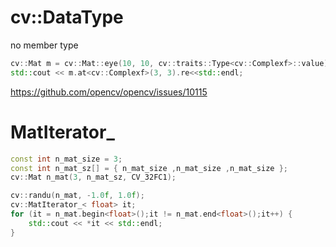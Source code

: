 # cv::DataType

no member type

```cpp
cv::Mat m = cv::Mat::eye(10, 10, cv::traits::Type<cv::Complexf>::value);
std::cout << m.at<cv::Complexf>(3, 3).re<<std::endl;
```

https://github.com/opencv/opencv/issues/10115

# MatIterator_

```cpp
const int n_mat_size = 3;
const int n_mat_sz[] = { n_mat_size ,n_mat_size ,n_mat_size };
cv::Mat n_mat(3, n_mat_sz, CV_32FC1);

cv::randu(n_mat, -1.0f, 1.0f);
cv::MatIterator_< float> it;
for (it = n_mat.begin<float>();it != n_mat.end<float>();it++) {
	std::cout << *it << std::endl;
}
```